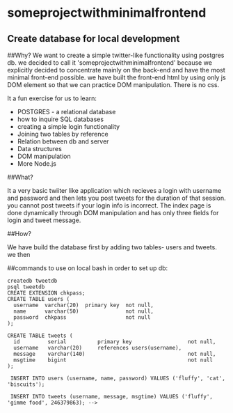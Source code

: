 # someprojectwithminimalfrontend

## Create database for local development

##Why?
We want to create a simple twitter-like functionality using postgres db. we decided to call it 'someprojectwithminimalfrontend' because we explicitly decided to concentrate mainly on the back-end and have the most minimal front-end possible. we have built the front-end html by using only js DOM element so that we can practice DOM manipulation. There is no css.

It a fun exercise for us to learn:

 * POSTGRES - a relational database
 * how to inquire SQL databases
 * creating a simple login functionality
 * Joining two tables by reference
 * Relation between db and server
 * Data structures
 * DOM manipulation
 * More Node.js


##What?

It a very basic twiiter like application which recieves a login with username and password and then lets you post tweets for the duration of that session. you cannot post tweets if your login info is incorrect.
The index page is done dynamically through DOM manipulation and has only three fields for login and tweet message.

##How?

We have build the database first by adding two tables- users and tweets. we then



##commands to use on local bash in order to set up db:

```
createdb tweetdb
psql tweetdb
CREATE EXTENSION chkpass;
CREATE TABLE users (
  username  varchar(20)  primary key  not null,
  name      varchar(50)               not null,
  password  chkpass                   not null
);

CREATE TABLE tweets (
  id         serial          primary key                  not null,
  username   varchar(20)     references users(username),
  message    varchar(140)                                 not null,
  msgtime    bigint                                       not null
);
```

```
 INSERT INTO users (username, name, password) VALUES ('fluffy', 'cat', 'biscuits');
```
```
 INSERT INTO tweets (username, message, msgtime) VALUES ('fluffy', 'gimme food', 246379863); -->
```
